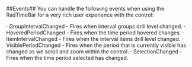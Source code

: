 ##Events##
 You can handle the following events when using the RadTimeBar for a very rich user experience with the control:

· GroupIntervalChanged - Fires when interval groups drill level changed.
· HoveredPeriodChanged - Fires when the time period hovered changes.
· ItemIntervalChanged - Fires when the interval items drill level changed.
· VisiblePeriodChanged - Fires when the period that is currently visible has changed as we scroll and zoom within the control.
· SelectionChanged - Fires when the time period selected has changed.